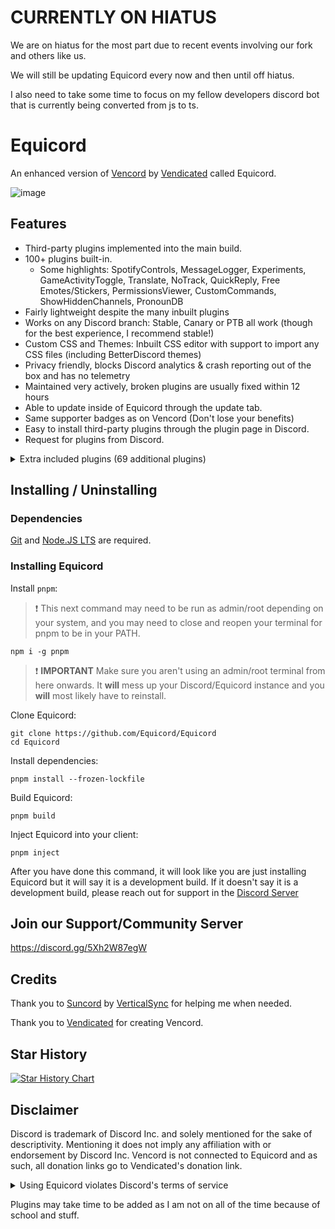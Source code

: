 # CURRENTLY ON HIATUS

We are on hiatus for the most part due to recent events involving our fork and others like us.

We will still be updating Equicord every now and then until off hiatus.

I also need to take some time to focus on my fellow developers discord bot that is currently being converted from js to ts.

# Equicord

An enhanced version of [Vencord](https://github.com/Vendicated/Vencord) by [Vendicated](https://github.com/Vendicated) called Equicord.

![image](https://i.ibb.co/xgNr2gq/image-2023-11-24-122019133.png)

## Features

-   Third-party plugins implemented into the main build.
-   100+ plugins built-in.
    -   Some highlights: SpotifyControls, MessageLogger, Experiments, GameActivityToggle, Translate, NoTrack, QuickReply, Free Emotes/Stickers, PermissionsViewer,
        CustomCommands, ShowHiddenChannels, PronounDB
-   Fairly lightweight despite the many inbuilt plugins
-   Works on any Discord branch: Stable, Canary or PTB all work (though for the best experience, I recommend stable!)
-   Custom CSS and Themes: Inbuilt CSS editor with support to import any CSS files (including BetterDiscord themes)
-   Privacy friendly, blocks Discord analytics & crash reporting out of the box and has no telemetry
-   Maintained very actively, broken plugins are usually fixed within 12 hours
-   Able to update inside of Equicord through the update tab.
-   Same supporter badges as on Vencord (Don't lose your benefits)
-   Easy to install third-party plugins through the plugin page in Discord.
-   Request for plugins from Discord.

<details>
<summary>Extra included plugins (69 additional plugins)</summary>

- AllCallTimers by MaxHerbold and D3SOX
- AllowedMentions by arHSM and amia
- AltKrispSwitch by newwares
- Annamox by Kyuuhachi
- BetterQuests by kvba
- BetterQuickReact by Ven and Sqaaakoi
- BetterShopPreview by Tolgchu
- BlockKrsip by D3SOX
- BypassDND by Inbestigator
- CleanChannelName by AutumnVN
- ColorMessage by Kyuuhachi
- CopyEmojiAsFormattedString (CopyEmojiAsString) by HAPPY_ENDERMAN and VISHNYA_NET_CHERESHNYA
- CopyUserMention by Cortex and castdrian
- CustomAppIcons by HAPPY_ENDERMAN and SerStars
- CustomScreenShare by KawaiianPizza
- DeadMembers by Kyuuhachi
- DiscordColorways by DaBluLite and ImLvna
- DNDWhilePlaying by thororen
- DoNotLeak by Perny
- DoubleCounterBypass by nyx
- EmojiDumper by Cortex, Samwich, Woosh
- Encryptcord by Inbestigator
- EquicordCSS by FoxStorm1 and thororen (and all respective css developers)
- ExportContacts by dat_insanity
- FakeProfileThemes by Ryan
- FindReply by newwares
- FriendshipRanks by Samwich
- Gif Collection by Aria
- GlobalBadges by HypedDomi and Hosted by Wolfie
- GodMode by Tolgchu
- HideMessage by Hanzy
- HolyNotes by Wolfie
- Hop On by ImLvna
- IgnoreTerms by D3SOX
- IRememberYou by zoodogood
- Keyboard Sounds by HypedDomi
- KeywordNotify by camila314
- MessageLinkTooltip by Kyuuhachi
- MessageLoggerEnhanced (MLEnhanced) by Aria
- noAppsAllowed by kvba
- NoModalAnimation by AutumnVN
- NoNitroUpsell by thororen
- NotifyUserChanges by D3SOX
- OnePingPerDM by ProffDea
- PlatformSpoofer by Drag
- MessagePurge by bhop and nyx
- QuestionMarkReplacement (QuestionMarkReplace) by nyx
- Quoter by Samwich
- RepeatMessage by Tolgchu
- ReplyPingControl by ant0n and MrDiamond
- ScreenRecorder by AutumnVN
- Search by JacobTm and thororen
- SearchFix by jaxx
- Sekai Stickers by MaiKokain
- ServerProfilesToolbox by D3SOX
- ShowBadgesInChat by Inbestigator and KrystalSkull
- Slap by Korbo
- SoundBoardLogger by Moxxie, fres, echo, thororen
- TalkInReverse by Tolgchu
- ThemeLibrary by Fafa
- Title by Kyuuhachi
- UnlimitedAccounts by Balaclava and thororen
- UserPFP by nexpid and thororen
- VCSupport by thororen
- VencordRPC by AutumnVN
- VoiceChatUtilities by Dams and D3SOX
- WhosWatching by fres
- YoutubeDescription by arHSM

</details>


## Installing / Uninstalling

### Dependencies
[Git](https://git-scm.com/download) and [Node.JS LTS](https://nodejs.dev/en/) are required.

### Installing Equicord

Install `pnpm`:

> :exclamation: This next command may need to be run as admin/root depending on your system, and you may need to close and reopen your terminal for pnpm to be in your PATH.

```shell
npm i -g pnpm
```

> :exclamation: **IMPORTANT** Make sure you aren't using an admin/root terminal from here onwards. It **will** mess up your Discord/Equicord instance and you **will** most likely have to reinstall.

Clone Equicord:

```shell
git clone https://github.com/Equicord/Equicord
cd Equicord
```

Install dependencies:

```shell
pnpm install --frozen-lockfile
```

Build Equicord:

```shell
pnpm build
```
Inject Equicord into your client:

```shell
pnpm inject
```
After you have done this command, it will look like you are just installing Equicord but it will say it is a development build. If it doesn't say it is a development build, please reach out for support in the [Discord Server](https://discord.gg/5Xh2W87egW)

## Join our Support/Community Server

https://discord.gg/5Xh2W87egW

## Credits

Thank you to [Suncord](https://github.com/verticalsync/Suncord) by [VerticalSync](https://github.com/verticalsync) for helping me when needed.

Thank you to [Vendicated](https://github.com/Vendicated) for creating Vencord.

## Star History

<a href="https://star-history.com/#Equicord/Equicord&Timeline">
  <picture>
    <source media="(prefers-color-scheme: dark)" srcset="https://api.star-history.com/svg?repos=Equicord/Equicord&type=Timeline&theme=dark" />
    <source media="(prefers-color-scheme: light)" srcset="https://api.star-history.com/svg?repos=Equicord/Equicord&type=Timeline" />
    <img alt="Star History Chart" src="https://api.star-history.com/svg?repos=Equicord/Equicord&type=Timeline" />
  </picture>
</a>

## Disclaimer

Discord is trademark of Discord Inc. and solely mentioned for the sake of descriptivity.
Mentioning it does not imply any affiliation with or endorsement by Discord Inc.
Vencord is not connected to Equicord and as such, all donation links go to Vendicated's donation link.

<details>
<summary>Using Equicord violates Discord's terms of service</summary>

Client modifications are against Discord’s Terms of Service.

However, Discord is pretty indifferent about them and there are no known cases of users getting banned for using client mods! So you should generally be fine if you don’t use plugins that implement abusive behaviour. But no worries, all inbuilt plugins are safe to use!

Regardless, if your account is essential to you and getting disabled would be a disaster for you, you should probably not use any client mods (not exclusive to Equicord), just to be safe

Additionally, make sure not to post screenshots with Equicord in a server where you might get banned for it

</details>

Plugins may take time to be added as I am not on all of the time because of school and stuff.
